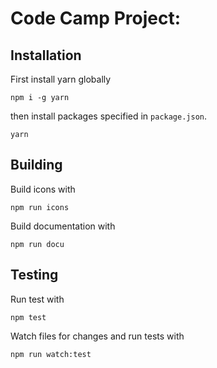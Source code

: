 # Code Camp Project: 

## Installation

First install yarn globally
```
npm i -g yarn
```
then install packages specified in `package.json`.
```
yarn
```

## Building

Build icons with 
```
npm run icons
```

Build documentation with 
```
npm run docu
```

## Testing
Run test with 
```
npm test
```

Watch files for changes and run tests with
```
npm run watch:test
```
